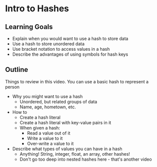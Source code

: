 # Intro to Hashes

## Learning Goals

+ Explain when you would want to use a hash to store data
+ Use a hash to store unordered data
+ Use bracket notation to access values in a hash
+ Describe the advantages of using symbols for hash keys 

## Outline

Things to review in this video. You can use a basic hash to represent a person

+ Why you might want to use a hash
  + Unordered, but related groups of data
  + Name, age, hometown, etc.
+ How to
  + Create a hash literal
  + Create a hash literal with key-value pairs in it
  + When given a hash:
    + Read a value out of it
    + Write a value to it
    + Over-write a value to it
+ Describe what types of values you can have in a hash
  + Anything! String, integer, float, an array, other hashes!
  + Don't go too deep into nested hashes here - that's another video
